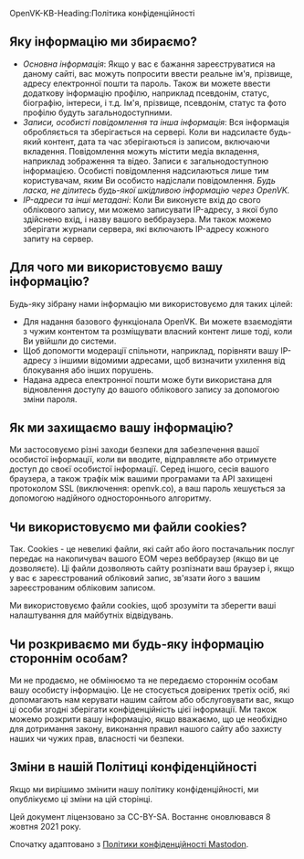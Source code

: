 OpenVK-KB-Heading:Політика конфіденційності

## Яку інформацію ми збираємо?
* _Основна інформація_: Якщо у вас є бажання зареєструватися на даному сайті, вас можуть попросити ввести реальне ім'я, прізвище, адресу електронної пошти та пароль. Також ви можете ввести додаткову інформацію профілю, наприклад псевдонім, статус, біографію, інтереси, і т.д. Ім'я, прізвище, псевдонім, статус та фото профілю будуть загальнодоступними.
* _Записи, особисті повідомлення та інша інформація_: Вся інформація обробляється та зберігається на сервері. Коли ви надсилаєте будь-який контент, дата та час зберігаються із записом, включаючи вкладення. Повідомлення можуть містити медіа вкладення, наприклад зображення та відео. Записи є загальнодоступною інформацією. Особисті повідомлення надсилаються лише тим користувачам, яким Ви особисто надіслали повідомлення. _Будь ласка, не ділитесь будь-якої шкідливою інформацію через OpenVK._
* _IP-адреси та інші метадані_: Коли Ви виконуєте вхід до свого облікового запису, ми можемо записувати IP-адресу, з якої було здійснено вхід, і назву вашого веббраузера. Ми також можемо зберігати журнали сервера, які включають IP-адресу кожного запиту на сервер.

## Для чого ми використовуємо вашу інформацію?
Будь-яку зібрану нами інформацію ми використовуємо для таких цілей:
* Для надання базового функціонала OpenVK. Ви можете взаємодіяти з чужим контентом та розміщувати власний контент лише тоді, коли Ви увійшли до системи.
* Щоб допомогти модерації спільноти, наприклад, порівняти вашу IP-адресу з іншими відомими адресами, щоб визначити ухилення від блокування або інших порушень.
* Надана адреса електронної пошти може бути використана для відновлення доступу до вашого облікового запису за допомогою зміни пароля.

## Як ми захищаємо вашу інформацію?
Ми застосовуємо різні заходи безпеки для забезпечення вашої особистої інформації, коли ви вводите, відправляєте або отримуєте доступ до своєї особистої інформації. Серед іншого, сесія вашого браузера, а також трафік між вашими програмами та API захищені протоколом SSL (виключення: openvk.co), а ваш пароль хешується за допомогою надійного одностороннього алгоритму.

## Чи використовуємо ми файли cookies?
Так. Cookies - це невеликі файли, які сайт або його постачальник послуг передає на накопичувач вашого ЕОМ через веббраузер (якщо ви це дозволяєте). Ці файли дозволяють сайту розпізнати ваш браузер і, якщо у вас є зареєстрований обліковий запис, зв'язати його з вашим зареєстрованим обліковим записом.

Ми використовуємо файли cookies, щоб зрозуміти та зберегти ваші налаштування для майбутніх відвідувань.

## Чи розкриваємо ми будь-яку інформацію стороннім особам?
Ми не продаємо, не обмінюємо та не передаємо стороннім особам вашу особисту інформацію. Це не стосується довірених третіх осіб, які допомагають нам керувати нашим сайтом або обслуговувати вас, якщо ці особи згодні зберігати конфіденційність цієї інформації. Ми також можемо розкрити вашу інформацію, якщо вважаємо, що це необхідно для дотримання закону, виконання правил нашого сайту або захисту наших чи чужих прав, власності чи безпеки.

## Зміни в нашій Політиці конфіденційності

Якщо ми вирішимо змінити нашу політику конфіденційності, ми опублікуємо ці зміни на цій сторінці.

Цей документ ліцензовано за CC-BY-SA. Востаннє оновлювався 8 жовтня 2021 року.

Спочатку адаптовано з [Політики конфіденційності Mastodon](https://mastodon.social/terms).
